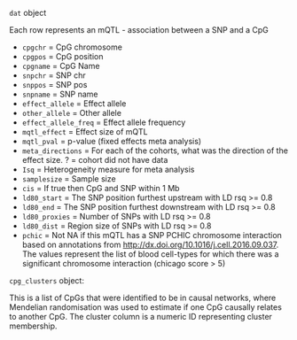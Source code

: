 `dat` object

Each row represents an mQTL - association between a SNP and a CpG

- `cpgchr` = CpG chromosome
- `cpgpos` = CpG position
- `cpgname` = CpG Name
- `snpchr` = SNP chr
- `snppos` = SNP pos
- `snpname` = SNP name
- `effect_allele` = Effect allele
- `other_allele` = Other allele
- `effect_allele_freq` = Effect allele frequency
- `mqtl_effect` = Effect size of mQTL
- `mqtl_pval` = p-value (fixed effects meta analysis)
- `meta_directions` = For each of the cohorts, what was the direction of the effect size. ? = cohort did not have data
- `Isq` = Heterogeneity measure for meta analysis
- `samplesize` = Sample size
- `cis` = If true then CpG and SNP within 1  Mb
- `ld80_start` = The SNP position furthest upstream with LD rsq >= 0.8
- `ld80_end` = The SNP position furthest downstream with LD rsq >= 0.8
- `ld80_proxies` = Number of SNPs with LD rsq >= 0.8
- `ld80_dist` = Region size of SNPs with LD rsq >= 0.8
- `pchic` = Not NA if this mQTL has a SNP PCHIC chromosome interaction based on annotations from http://dx.doi.org/10.1016/j.cell.2016.09.037. The values represent the list of blood cell-types for which there was a significant chromosome interaction (chicago score > 5)

`cpg_clusters` object:

This is a list of CpGs that were identified to be in causal networks, where Mendelian randomisation was used to estimate if one CpG causally relates to another CpG. The cluster column is a numeric ID representing cluster membership.

